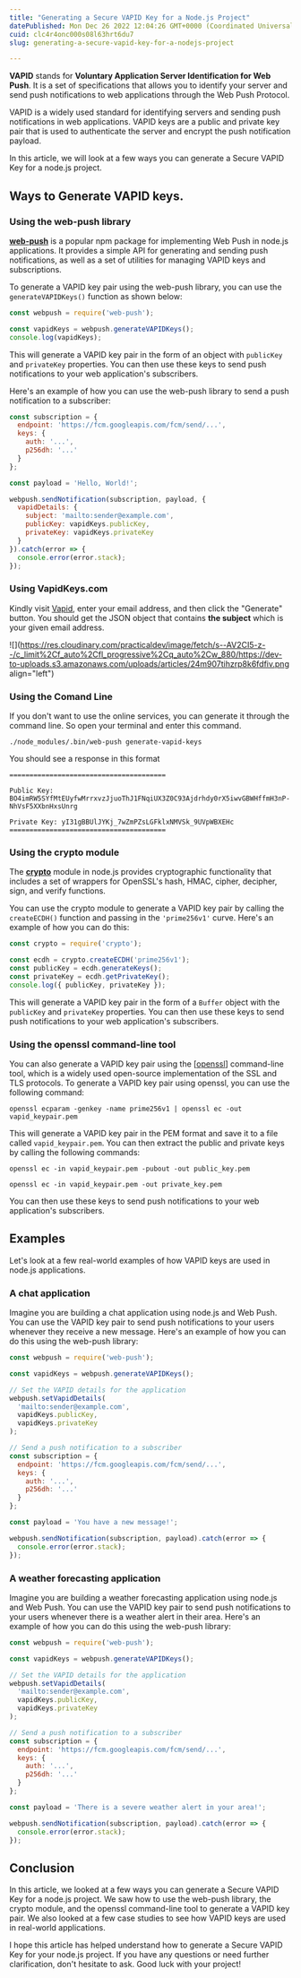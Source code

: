 ```yaml
---
title: "Generating a Secure VAPID Key for a Node.js Project"
datePublished: Mon Dec 26 2022 12:04:26 GMT+0000 (Coordinated Universal Time)
cuid: clc4r4onc000s08l63hrt6du7
slug: generating-a-secure-vapid-key-for-a-nodejs-project

---
```


**VAPID** stands for **Voluntary Application Server Identification for Web Push**. It is a set of specifications that allows you to identify your server and send push notifications to web applications through the Web Push Protocol.

VAPID is a widely used standard for identifying servers and sending push notifications in web applications. VAPID keys are a public and private key pair that is used to authenticate the server and encrypt the push notification payload.

In this article, we will look at a few ways you can generate a Secure VAPID Key for a node.js project.

## **Ways to Generate VAPID keys.**

### **Using the web-push library**

[**web-push**](https://www.npmjs.com/package/web-push) is a popular npm package for implementing Web Push in node.js applications. It provides a simple API for generating and sending push notifications, as well as a set of utilities for managing VAPID keys and subscriptions.

To generate a VAPID key pair using the web-push library, you can use the `generateVAPIDKeys()` function as shown below:

```javascript
const webpush = require('web-push');

const vapidKeys = webpush.generateVAPIDKeys();
console.log(vapidKeys);
```

This will generate a VAPID key pair in the form of an object with `publicKey` and `privateKey` properties. You can then use these keys to send push notifications to your web application's subscribers.

Here's an example of how you can use the web-push library to send a push notification to a subscriber:

```javascript
const subscription = {
  endpoint: 'https://fcm.googleapis.com/fcm/send/...',
  keys: {
    auth: '...',
    p256dh: '...'
  }
};

const payload = 'Hello, World!';

webpush.sendNotification(subscription, payload, {
  vapidDetails: {
    subject: 'mailto:sender@example.com',
    publicKey: vapidKeys.publicKey,
    privateKey: vapidKeys.privateKey
  }
}).catch(error => {
  console.error(error.stack);
});
```

### Using VapidKeys.com

Kindly visit [Vapid](https://vapidkeys.com/), enter your email address, and then click the "Generate" button. You should get the JSON object that contains **the subject** which is your given email address.

![](https://res.cloudinary.com/practicaldev/image/fetch/s--AV2CI5-z--/c_limit%2Cf_auto%2Cfl_progressive%2Cq_auto%2Cw_880/https://dev-to-uploads.s3.amazonaws.com/uploads/articles/24m907tihzrp8k6fdfiv.png align="left")

### Using the Comand Line

If you don't want to use the online services, you can generate it through the command line. So open your terminal and enter this command.

`./node_modules/.bin/web-push generate-vapid-keys`

You should see a response in this format

`=======================================`

`Public Key: BO4imRW5SYfMtEUyfwMrrxvzJjuoThJ1FNqiUX3Z0C93Ajdrhdy0rX5iwvGBWHffmH3nP-NhVsF5XXbnHxsUnrg`

`Private Key: yI31gBBUlJYKj_7wZmPZsLGFklxNMVSk_9UVpWBXEHc =======================================`

### Using the crypto module

The [**crypto**](https://nodejs.org/api/crypto.html) module in node.js provides cryptographic functionality that includes a set of wrappers for OpenSSL's hash, HMAC, cipher, decipher, sign, and verify functions.

You can use the crypto module to generate a VAPID key pair by calling the `createECDH()` function and passing in the `'prime256v1'` curve. Here's an example of how you can do this:

```javascript
const crypto = require('crypto');

const ecdh = crypto.createECDH('prime256v1');
const publicKey = ecdh.generateKeys();
const privateKey = ecdh.getPrivateKey();
console.log({ publicKey, privateKey });
```

This will generate a VAPID key pair in the form of a `Buffer` object with the `publicKey` and `privateKey` properties. You can then use these keys to send push notifications to your web application's subscribers.

### **Using the openssl command-line tool**

You can also generate a VAPID key pair using the \[[openssl](https://www.openssl.org)\] command-line tool, which is a widely used open-source implementation of the SSL and TLS protocols. To generate a VAPID key pair using openssl, you can use the following command:

`openssl ecparam -genkey -name prime256v1 | openssl ec -out vapid_keypair.pem`

This will generate a VAPID key pair in the PEM format and save it to a file called `vapid_keypair.pem`. You can then extract the public and private keys by calling the following commands:

`openssl ec -in vapid_keypair.pem -pubout -out public_key.pem`

`openssl ec -in vapid_keypair.pem -out private_key.pem`

You can then use these keys to send push notifications to your web application's subscribers.

## **Examples**

Let's look at a few real-world examples of how VAPID keys are used in node.js applications.

### A chat application

Imagine you are building a chat application using node.js and Web Push. You can use the VAPID key pair to send push notifications to your users whenever they receive a new message. Here's an example of how you can do this using the web-push library:

```javascript
const webpush = require('web-push');

const vapidKeys = webpush.generateVAPIDKeys();

// Set the VAPID details for the application
webpush.setVapidDetails(
  'mailto:sender@example.com',
  vapidKeys.publicKey,
  vapidKeys.privateKey
);

// Send a push notification to a subscriber
const subscription = {
  endpoint: 'https://fcm.googleapis.com/fcm/send/...',
  keys: {
    auth: '...',
    p256dh: '...'
  }
};

const payload = 'You have a new message!';

webpush.sendNotification(subscription, payload).catch(error => {
  console.error(error.stack);
});
```

### A weather forecasting application

Imagine you are building a weather forecasting application using node.js and Web Push. You can use the VAPID key pair to send push notifications to your users whenever there is a weather alert in their area. Here's an example of how you can do this using the web-push library:

```javascript
const webpush = require('web-push');

const vapidKeys = webpush.generateVAPIDKeys();

// Set the VAPID details for the application
webpush.setVapidDetails(
  'mailto:sender@example.com',
  vapidKeys.publicKey,
  vapidKeys.privateKey
);

// Send a push notification to a subscriber
const subscription = {
  endpoint: 'https://fcm.googleapis.com/fcm/send/...',
  keys: {
    auth: '...',
    p256dh: '...'
  }
};

const payload = 'There is a severe weather alert in your area!';

webpush.sendNotification(subscription, payload).catch(error => {
  console.error(error.stack);
});
```

## Conclusion

In this article, we looked at a few ways you can generate a Secure VAPID Key for a node.js project. We saw how to use the web-push library, the crypto module, and the openssl command-line tool to generate a VAPID key pair. We also looked at a few case studies to see how VAPID keys are used in real-world applications.

I hope this article has helped understand how to generate a Secure VAPID Key for your node.js project. If you have any questions or need further clarification, don't hesitate to ask. Good luck with your project!